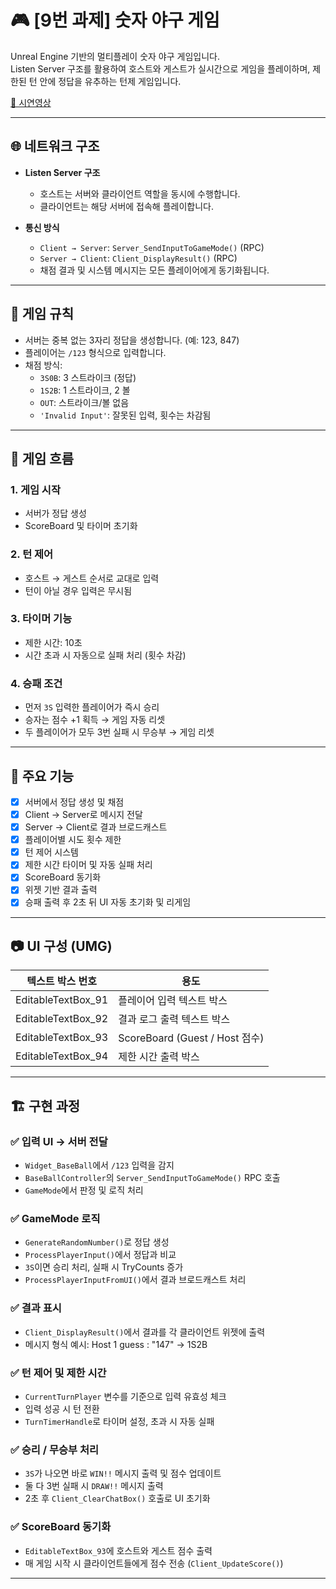 # 🎮 [9번 과제] 숫자 야구 게임

Unreal Engine 기반의 멀티플레이 숫자 야구 게임입니다.  
Listen Server 구조를 활용하여 호스트와 게스트가 실시간으로 게임을 플레이하며, 제한된 턴 안에 정답을 유추하는 턴제 게임입니다.

[🎥 시연영상](https://youtu.be/0wr4ctJx-Wg)

---

## 🌐 네트워크 구조

- **Listen Server 구조**
  - 호스트는 서버와 클라이언트 역할을 동시에 수행합니다.
  - 클라이언트는 해당 서버에 접속해 플레이합니다.

- **통신 방식**
  - `Client → Server`: `Server_SendInputToGameMode()` (RPC)
  - `Server → Client`: `Client_DisplayResult()` (RPC)
  - 채점 결과 및 시스템 메시지는 모든 플레이어에게 동기화됩니다.

---

## 🧠 게임 규칙

- 서버는 중복 없는 3자리 정답을 생성합니다. (예: 123, 847)
- 플레이어는 `/123` 형식으로 입력합니다.
- 채점 방식:
  - `3S0B`: 3 스트라이크 (정답)
  - `1S2B`: 1 스트라이크, 2 볼
  - `OUT`: 스트라이크/볼 없음
  - `'Invalid Input'`: 잘못된 입력, 횟수는 차감됨

---

## 🔄 게임 흐름

### 1. 게임 시작
- 서버가 정답 생성
- ScoreBoard 및 타이머 초기화

### 2. 턴 제어
- 호스트 → 게스트 순서로 교대로 입력
- 턴이 아닐 경우 입력은 무시됨

### 3. 타이머 기능
- 제한 시간: 10초
- 시간 초과 시 자동으로 실패 처리 (횟수 차감)

### 4. 승패 조건
- 먼저 `3S` 입력한 플레이어가 즉시 승리
- 승자는 점수 +1 획득 → 게임 자동 리셋
- 두 플레이어가 모두 3번 실패 시 무승부 → 게임 리셋

---

## 🧪 주요 기능

- [x] 서버에서 정답 생성 및 채점
- [x] Client → Server로 메시지 전달
- [x] Server → Client로 결과 브로드캐스트
- [x] 플레이어별 시도 횟수 제한
- [x] 턴 제어 시스템
- [x] 제한 시간 타이머 및 자동 실패 처리
- [x] ScoreBoard 동기화
- [x] 위젯 기반 결과 출력
- [x] 승패 출력 후 2초 뒤 UI 자동 초기화 및 리게임

---

## 📷 UI 구성 (UMG)

| 텍스트 박스 번호   | 용도                             |
|--------------------|----------------------------------|
| EditableTextBox_91 | 플레이어 입력 텍스트 박스        |
| EditableTextBox_92 | 결과 로그 출력 텍스트 박스       |
| EditableTextBox_93 | ScoreBoard (Guest / Host 점수)   |
| EditableTextBox_94 | 제한 시간 출력 박스              |

---

## 🏗️ 구현 과정

### ✅ 입력 UI → 서버 전달
- `Widget_BaseBall`에서 `/123` 입력을 감지
- `BaseBallController`의 `Server_SendInputToGameMode()` RPC 호출
- `GameMode`에서 판정 및 로직 처리

### ✅ GameMode 로직
- `GenerateRandomNumber()`로 정답 생성
- `ProcessPlayerInput()`에서 정답과 비교
- `3S`이면 승리 처리, 실패 시 TryCounts 증가
- `ProcessPlayerInputFromUI()`에서 결과 브로드캐스트 처리

### ✅ 결과 표시
- `Client_DisplayResult()`에서 결과를 각 클라이언트 위젯에 출력
- 메시지 형식 예시: Host 1 guess : "147" -> 1S2B


### ✅ 턴 제어 및 제한 시간
- `CurrentTurnPlayer` 변수를 기준으로 입력 유효성 체크
- 입력 성공 시 턴 전환
- `TurnTimerHandle`로 타이머 설정, 초과 시 자동 실패

### ✅ 승리 / 무승부 처리
- `3S`가 나오면 바로 `WIN!!` 메시지 출력 및 점수 업데이트
- 둘 다 3번 실패 시 `DRAW!!` 메시지 출력
- 2초 후 `Client_ClearChatBox()` 호출로 UI 초기화

### ✅ ScoreBoard 동기화
- `EditableTextBox_93`에 호스트와 게스트 점수 출력
- 매 게임 시작 시 클라이언트들에게 점수 전송 (`Client_UpdateScore()`)

---
